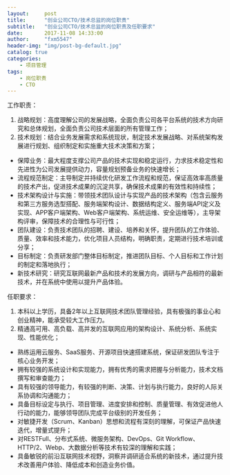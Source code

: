 ```yaml
---
layout:     post
title:      "创业公司CTO/技术总监的岗位职责"
subtitle:   "创业公司CTO/技术总监的岗位职责及任职要求"
date:       2017-11-08 14:33:00
author:     "fxm5547"
header-img: "img/post-bg-default.jpg"
catalog: true
categories:
    - 项目管理
tags:
    - 岗位职责
    - CTO
---
```



工作职责：

1. 战略规划：高度理解公司的发展战略，全面负责公司各平台系统的技术方向研究和总体规划，全面负责公司技术层面的所有管理工作；
2. 技术规划：结合业务发展需求和系统现状，制定技术发展战略、对系统架构发展进行规划、组织制定和实施重大技术决策和方案；
- 保障业务：最大程度支撑公司产品的技术实现和稳定运行，力求技术稳定性和先进性为公司发展提供动力，容量规划预备业务的快速增长；
- 流程规范制定：主导制定并持续优化研发工作流程和规范，保证高效率高质量的技术产出，促进技术成果的沉淀共享，确保技术成果的有效性和持续性；
- 技术架构设计与实施：带领技术团队设计与实现产品的技术架构（包含云服务和第三方服务选型搭配、服务端架构设计、数据结构定义、服务端API定义及实现、APP客户端架构、Web客户端架构、系统运维、安全运维等），主导架构评审，保障技术的合理性与可行性；
- 团队建设：负责技术团队的招聘、建设、培养和关怀，提升团队的工作体验、质量、效率和技术能力，优化项目人员结构，明确职责，定期进行技术培训或分享；
- 目标制定：负责研发部门整体目标制定，推进团队目标、个人目标和工作计划的制定和落地执行；
- 新技术研究：研究互联网最新产品和技术的发展方向，调研与产品相符的最新技术，并在系统中使用以提升产品体验。

任职要求：

1. 本科以上学历，具备2年以上互联网技术团队管理经验，具有极强的事业心和创业精神，能承受较大工作压力。
2. 精通高可用、高负载、高并发的互联网应用的架构设计、系统分析、系统实现、性能优化；
- 熟练运用云服务、SaaS服务、开源项目快速搭建系统，保证研发团队专注于核心业务开发；
- 拥有较强的系统设计和实现能力，拥有优秀的需求把握与分析能力，技术文档撰写和审查能力；
- 具有较强的领导能力，有较强的判断、决策、计划与执行能力，良好的人际关系协调和沟通能力；
- 具备目标设定与执行、项目管理、进度安排和控制、质量管理、有效促进他人行动的能力，能够领导团队完成平台级别的开发任务；
- 对敏捷开发（Scrum、Kanban）思想和流程有深刻的理解，可保证产品快速迭代，增量式提升；
- 对RESTFull、分布式系统、微服务架构、DevOps、Git Workflow、HTTP/2、Webp、大数据分析等技术有较深的理解和实践；
- 具备敏锐的前沿互联网技术视野，洞察并调研适合系统的新技术，通过提升技术改善用户体验、降低成本和创造业务价值。